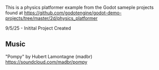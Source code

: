 This is a physics platformer example from the Godot sameple projects found at https://github.com/godotengine/godot-demo-projects/tree/master/2d/physics_platformer
 

9/5/25 - Initital Project Created

## Music

"Pompy" by Hubert Lamontagne (madbr) https://soundcloud.com/madbr/pompy
